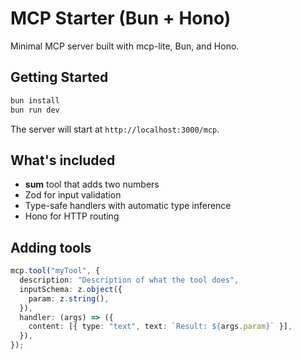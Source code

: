 # MCP Starter (Bun + Hono)

Minimal MCP server built with mcp-lite, Bun, and Hono.

## Getting Started

```bash
bun install
bun run dev
```

The server will start at `http://localhost:3000/mcp`.

## What's included

- **sum** tool that adds two numbers
- Zod for input validation
- Type-safe handlers with automatic type inference
- Hono for HTTP routing

## Adding tools

```typescript
mcp.tool("myTool", {
  description: "Description of what the tool does",
  inputSchema: z.object({
    param: z.string(),
  }),
  handler: (args) => ({
    content: [{ type: "text", text: `Result: ${args.param}` }],
  }),
});
```
